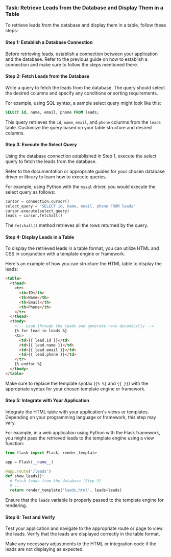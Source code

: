 

### Task: Retrieve Leads from the Database and Display Them in a Table

To retrieve leads from the database and display them in a table, follow these steps:

#### Step 1: Establish a Database Connection

Before retrieving leads, establish a connection between your application and the database. Refer to the previous guide on how to establish a connection and make sure to follow the steps mentioned there.

#### Step 2: Fetch Leads from the Database

Write a query to fetch the leads from the database. The query should select the desired columns and specify any conditions or sorting requirements.

For example, using SQL syntax, a sample select query might look like this:

```sql
SELECT id, name, email, phone FROM leads;
```

This query retrieves the `id`, `name`, `email`, and `phone` columns from the `leads` table. Customize the query based on your table structure and desired columns.

#### Step 3: Execute the Select Query

Using the database connection established in Step 1, execute the select query to fetch the leads from the database.

Refer to the documentation or appropriate guides for your chosen database driver or library to learn how to execute queries.

For example, using Python with the `mysql` driver, you would execute the select query as follows:

```python
cursor = connection.cursor()
select_query = "SELECT id, name, email, phone FROM leads"
cursor.execute(select_query)
leads = cursor.fetchall()
```

The `fetchall()` method retrieves all the rows returned by the query.

#### Step 4: Display Leads in a Table

To display the retrieved leads in a table format, you can utilize HTML and CSS in conjunction with a template engine or framework.

Here's an example of how you can structure the HTML table to display the leads:

```html
<table>
  <thead>
    <tr>
      <th>ID</th>
      <th>Name</th>
      <th>Email</th>
      <th>Phone</th>
    </tr>
  </thead>
  <tbody>
    <!-- Loop through the leads and generate rows dynamically -->
    {% for lead in leads %}
    <tr>
      <td>{{ lead.id }}</td>
      <td>{{ lead.name }}</td>
      <td>{{ lead.email }}</td>
      <td>{{ lead.phone }}</td>
    </tr>
    {% endfor %}
  </tbody>
</table>
```

Make sure to replace the template syntax (`{% %}` and `{{ }}`) with the appropriate syntax for your chosen template engine or framework.

#### Step 5: Integrate with Your Application

Integrate the HTML table with your application's views or templates. Depending on your programming language or framework, this step may vary.

For example, in a web application using Python with the Flask framework, you might pass the retrieved leads to the template engine using a view function:

```python
from flask import Flask, render_template

app = Flask(__name__)

@app.route('/leads')
def show_leads():
  # Fetch leads from the database (Step 3)
  # ...
  return render_template('leads.html', leads=leads)
```

Ensure that the `leads` variable is properly passed to the template engine for rendering.

#### Step 6: Test and Verify

Test your application and navigate to the appropriate route or page to view the leads. Verify that the leads are displayed correctly in the table format.

Make any necessary adjustments to the HTML or integration code if the leads are not displaying as expected.

 


